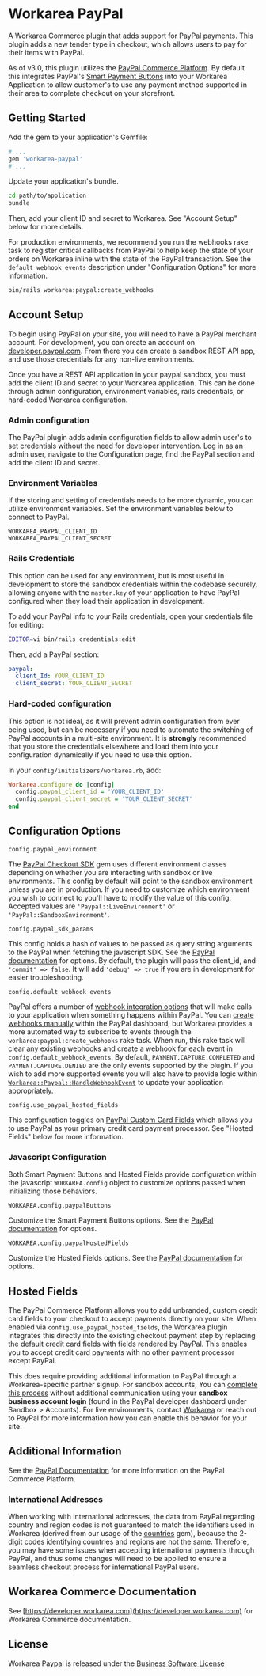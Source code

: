 Workarea PayPal
================================================================================

A Workarea Commerce plugin that adds support for PayPal payments. This plugin adds a new tender type in checkout, which allows users to pay for their items with PayPal.

As of v3.0, this plugin utilizes the [PayPal Commerce Platform](https://www.paypal.com/us/webapps/mpp/commerce-platform). By default this integrates PayPal's [Smart Payment Buttons](https://developer.paypal.com/docs/commerce-platform/payment/checkout/) into your Workarea Application to allow customer's to use any payment method supported in their area to complete checkout on your storefront.

Getting Started
--------------------------------------------------------------------------------

Add the gem to your application's Gemfile:

```ruby
# ...
gem 'workarea-paypal'
# ...
```

Update your application's bundle.

```bash
cd path/to/application
bundle
```

Then, add your client ID and secret to Workarea. See "Account Setup" below for more details.

For production environments, we recommend you run the webhooks rake task to register critical callbacks from PayPal to help keep the state of your orders on Workarea inline with the state of the PayPal transaction. See the `default_webhook_events` description under "Configuration Options" for more information.

```bash
bin/rails workarea:paypal:create_webhooks
```

Account Setup
--------------------------------------------------------------------------------

To begin using PayPal on your site, you will need to have a PayPal merchant account. For development, you can create an account on [developer.paypal.com](htttps://developer.paypal.com). From there you can create a sandbox REST API app, and use those credentials for any non-live environments.

Once you have a REST API application in your paypal sandbox, you must add the client ID and secret to your Workarea application. This can be done through admin configuration, environment variables, rails credentials, or hard-coded Workarea configuration.

### Admin configuration

The PayPal plugin adds admin configuration fields to allow admin user's to set credentials without the need for developer intervention. Log in as an admin user, navigate to the Configuration page, find the PayPal section and add the client ID and secret.

### Environment Variables

If the storing and setting of credentials needs to be more dynamic, you can utilize environment variables. Set the environment variables below to connect to PayPal.

`WORKAREA_PAYPAL_CLIENT_ID`   
`WORKAREA_PAYPAL_CLIENT_SECRET`

### Rails Credentials

This option can be used for any environment, but is most useful in development to store the sandbox credentials within the codebase securely, allowing anyone with the `master.key` of your application to have PayPal configured when they load their application in development.

To add your PayPal info to your Rails credentials, open your credentials file for editing:

```bash
EDITOR=vi bin/rails credentials:edit
```

Then, add a PayPal section:

```yaml
paypal:
  client_Id: YOUR_CLIENT_ID
  client_secret: YOUR_CLIENT_SECRET
```

### Hard-coded configuration

This option is not ideal, as it will prevent admin configuration from ever being used, but can be necessary if you need to automate the switching of PayPal accounts in a multi-site environment. It is **strongly** recommended that you store the credentials elsewhere and load them into your configuration dynamically if you need to use this option.

In your `config/initializers/workarea.rb`, add:

```ruby
Workarea.configure do |config|
  config.paypal_client_id = 'YOUR_CLIENT_ID'
  config.paypal_client_secret = 'YOUR_CLIENT_SECRET'
end
```

Configuration Options
--------------------------------------------------------------------------------

`config.paypal_environment`

The [PayPal Checkout SDK](https://github.com/paypal/Checkout-Ruby-SDK) gem uses different environment classes depending on whether you are interacting with sandbox or live environments. This config by default will point to the sandbox environment unless you are in production. If you need to customize which environment you wish to connect to you'll have to modify the value of this config. Accepted values are `'Paypal::LiveEnvironment'` or
`'PayPal::SandboxEnvironment'`.

`config.paypal_sdk_params`

This config holds a hash of values to be passed as query string arguments to the PayPal when fetching the javascript SDK. See the [PayPal documentation](https://developer.paypal.com/docs/checkout/reference/customize-sdk/) for options. By default, the plugin will pass the client_id, and `'commit' => false`. It will add `'debug' => true` if you are in development for easier troubleshooting.

`config.default_webhook_events`

PayPal offers a number of [webhook integration options](https://developer.paypal.com/docs/integration/direct/webhooks/rest-webhooks/) that will make calls to your application when something happens within PayPal. You can [create webhooks manually](https://developer.paypal.com/docs/integration/direct/webhooks/rest-webhooks/#to-use-the-dashboard-to-subscribe-to-events) within the PayPal dashboard, but Workarea provides a more automated way to subscribe to events through the `workarea:paypal:create_webhooks` rake task. When run, this rake task will clear any existing webhooks and create a webhook for each event in `config.default_webhook_events`. By default, `PAYMENT.CAPTURE.COMPLETED` and `PAYMENT.CAPTURE.DENIED` are the only events supported by the plugin. If you wish to add more supported events you will also have to provide logic within [`Workarea::Paypal::HandleWebhookEvent`](https://github.com/workarea-commerce/workarea-paypal/blob/master/app/workers/workarea/paypal/handle_webhook_event.rb) to update your application appropriately.


`config.use_paypal_hosted_fields`

This configuration toggles on [PayPal Custom Card Fields](https://developer.paypal.com/docs/limited-release/custom-card-fields/) which allows you to use PayPal as your primary credit card payment processor. See "Hosted Fields" below for more information.

### Javascript Configuration

Both Smart Payment Buttons and Hosted Fields provide configuration within the javascript `WORKAREA.config` object to customize options passed when initializing those behaviors.

`WORKAREA.config.paypalButtons`

Customize the Smart Payment Buttons options. See the [PayPal documentation](https://developer.paypal.com/docs/checkout/integration-features/customize-button/) for options.

`WORKAREA.config.paypalHostedFields`

Customize the Hosted Fields options. See the [PayPal documentation](https://developer.paypal.com/docs/limited-release/custom-card-fields/reference) for options.

Hosted Fields
--------------------------------------------------------------------------------

The PayPal Commerce Platform allows you to add unbranded, custom credit card fields to your checkout to accept payments directly on your site. When enabled via `config.use_paypal_hosted_fields`, the Workarea plugin integrates this directly into the existing checkout payment step by replacing the default credit card fields with fields rendered by PayPal. This enables you to accept credit card payments with no other payment processor except PayPal.

This does require providing additional information to PayPal through a Workarea-specific partner signup. For sandbox accounts, You can [complete this process](https://www.sandbox.paypal.com/bizsignup/partner/entry?channelId=partner&channel=marketplace&product=ppcp&partnerId=M3XMHZJKTFK88&integrationType=FO) without additional communication using your **sandbox business account login** (found in the PayPal developer dashboard under Sandbox > Accounts). For live environments, contact [Workarea](https://www.workarea.com/pages/contact-us) or reach out to PayPal for more information how you can enable this behavior for your site.

Additional Information
--------------------------------------------------------------------------------

See the [PayPal Documentation](https://developer.paypal.com/docs/commerce-platform/) for more information on the PayPal Commerce Platform.

### International Addresses

When working with international addresses, the data from PayPal regarding country and region codes is not guaranteed to match the identifiers used in Workarea (derived from our usage of the [countries](https://github.com/hexorx/countries) gem), because the 2-digit codes identifying countries and regions are not the same. Therefore, you may have some issues when accepting international payments through PayPal, and thus some changes will need to be applied to ensure a seamless checkout process for international PayPal users.


Workarea Commerce Documentation
--------------------------------------------------------------------------------

See [https://developer.workarea.com](https://developer.workarea.com) for Workarea Commerce documentation.

License
--------------------------------------------------------------------------------

Workarea Paypal is released under the [Business Software License](LICENSE)
